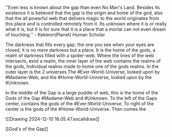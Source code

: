 ''Even less is known about the gap than even No Man's Land. Besides its existence it is believed that the gap is the origin and home of the god, also that the all powerful web that delivers magic to the world originates from this place and is controlled remotely from it. Its unknown where it is or really what it is, but it is for sure that it is a place that a mortal can not even dream of touching.'' - Kekleon(Planet) Human Scholar

The darkness that fills every gap, the one you see when your eyes are closed, it is no mere darkness but a place. It is the home of the gods, a realm of darkness filled with a spider-web. Where the lines of the web intersects, exist a realm, the inner layer of the web contains the realms of the gods, Individual realms made to home one of the gods realms. In the outer layer is the 2 universes The #Ever-World-Universe, looked upon by #Madame-Web, and the #Home-World-Universe, looked upon by the #Unknown. 

In the middle of the Gap is a large puddle of web, this is the home of the Gods of the Gap #Madame-Web and #Unknown. To the left of the Gaps center, contains the gods of the #Ever-World-Universe. To right of the center is the gods of the #Home-World-Universe. Then comes the 

![[Drawing 2024-12-10 16.05.47.excalidraw]]






[[God's of the Gap]]